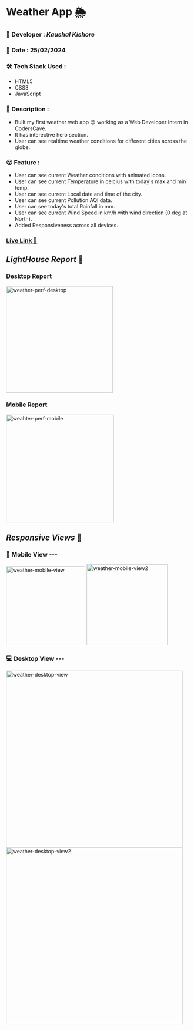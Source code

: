 # **Weather App** :sun_behind_rain_cloud:       

### :santa: Developer : _Kaushal Kishore_
### :date: Date : 25/02/2024
### :hammer_and_wrench: Tech Stack Used : 
* HTML5
* CSS3
* JavaScript
### :memo: Description : 
* Built my first weather web app 😊 working as a Web Developer Intern in CodersCave.
* It has interective hero section.
* User can see realtime weather conditions for different cities across the globe.
### :open_mouth: Feature : 
* User can see current Weather conditions with animated icons.
* User can see current Temperature in celcius with today's max and min temp. 
* User can see current Local date and time of the city.
* User can see current Pollution AQI data.
* User can see today's total Rainfall in mm.
* User can see current Wind Speed in km/h with wind direction (0 deg at North).
* Added Responsiveness across all devices.

### **<a href="https://weather-app-five-ochre-50.vercel.app/" target="_blank">Live Link :rocket:</a>**

## *LightHouse Report* 💨
### Desktop Report
<img width="290" alt="weather-perf-desktop" src="https://github.com/KaushalSonic/weather-app/assets/88739514/7007ebe2-b960-4a93-9431-d334d10356ab">

### Mobile Report 
<img width="293" alt="weahter-perf-mobile" src="https://github.com/KaushalSonic/weather-app/assets/88739514/5bcf6fce-aba4-461a-b8ae-486bf91f0774">

<br>

## *Responsive Views* 👀 
<h3> 📱 Mobile View --- </h3>
<img width="215" alt="weather-mobile-view" src="https://github.com/KaushalSonic/weather-app/assets/88739514/1441fd60-6bc4-4b22-b51e-c6975a5e6637">
<img width="220" alt="weather-mobile-view2" src="https://github.com/KaushalSonic/weather-app/assets/88739514/d09c09d7-6828-4777-a82d-1bba8d930741">


<h3> 💻 Desktop View --- </h3>
<img width="480" alt="weather-desktop-view" src="https://github.com/KaushalSonic/weather-app/assets/88739514/6b670239-9f45-488e-85b8-838db83acf67">
<img width="480" alt="weather-desktop-view2" src="https://github.com/KaushalSonic/weather-app/assets/88739514/2f42d39c-0fa0-49f7-9464-c2ecd87755d2">

